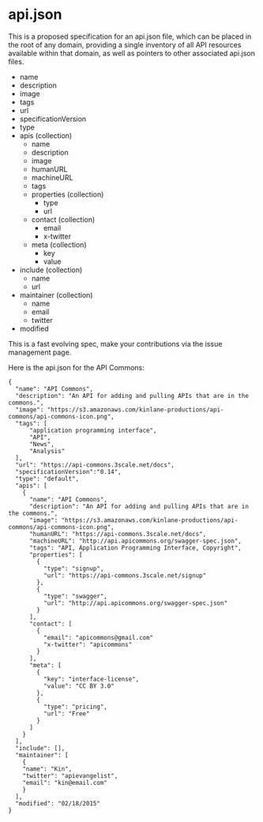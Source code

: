 api.json
========

This is a proposed specification for an api.json file, which can be placed in the root of any domain, providing a single inventory of all API resources available within that domain, as well as pointers to other associated api.json files.

* name
* description
* image
* tags
* url
* specificationVersion
* type
* apis (collection)
  * name
  * description
  * image
  * humanURL
  * machineURL
  * tags
  * properties (collection)
    * type
    * url
  * contact (collection)
    * email
    * x-twitter
  * meta (collection)
    * key
    * value
* include (collection)
    * name
    * url
* maintainer (collection)
  * name
  * email
  * twitter
* modified

This is a fast evolving spec, make your contributions via the issue management page. 

Here is the api.json for the API Commons:

```
{
  "name": "API Commons",
  "description": "An API for adding and pulling APIs that are in the commons.",
  "image": "https://s3.amazonaws.com/kinlane-productions/api-commons/api-commons-icon.png",
  "tags": [
      "application programming interface",
      "API",
      "News",
      "Analysis"
  ],
  "url": "https://api-commons.3scale.net/docs",
  "specificationVersion":"0.14",
  "type": "default",
  "apis": [
    {
      "name": "API Commons",
      "description": "An API for adding and pulling APIs that are in the commons.",
      "image": "https://s3.amazonaws.com/kinlane-productions/api-commons/api-commons-icon.png",
      "humanURL": "https://api-commons.3scale.net/docs",
      "machineURL": "http://api.apicommons.org/swagger-spec.json",
      "tags": "API, Application Programming Interface, Copyright",
      "properties": [
        {
          "type": "signup",
          "url": "https://api-commons.3scale.net/signup"
        },
        {
          "type": "swagger",
          "url": "http://api.apicommons.org/swagger-spec.json"
        }
      ],
      "contact": [
        {
          "email": "apicommons@gmail.com"
          "x-twitter": "apicommons"
        }
      ],
      "meta": [
        {
          "key": "interface-license",
          "value": "CC BY 3.0"
        },
        {
          "type": "pricing",
          "url": "Free"
        }
      ]
    }
  ],
  "include": [],
  "maintainer": [
    {
	"name": "Kin",
	"twitter": "apievangelist",
	"email": "kin@email.com"
    }
  ],
  "modified": "02/18/2015"
}
```
